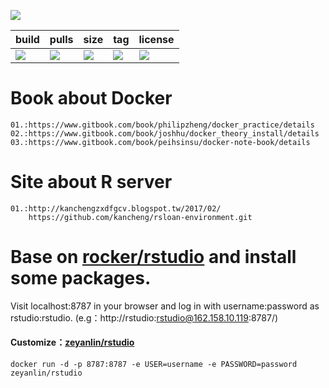 ![](https://img.shields.io/badge/Rstudio-Server-blue.svg?style=plastic)

build          | pulls        | size      | tag         |    license
-------------- | ------------ | --------- | ----------- | --------------
[![](https://travis-ci.org/linzeyan/rstudio.svg?branch=master)](https://travis-ci.org/linzeyan/rstudio)   | [![](https://img.shields.io/docker/pulls/zeyanlin/rstudio.svg)](https://hub.docker.com/r/zeyanlin/rstudio/)  |[![](https://images.microbadger.com/badges/image/zeyanlin/rstudio.svg)](https://microbadger.com/images/zeyanlin/rstudio)| [![](https://images.microbadger.com/badges/version/zeyanlin/rstudio.svg)](https://microbadger.com/images/zeyanlin/rstudio) |  [![](https://images.microbadger.com/badges/license/zeyanlin/rstudio.svg)](https://microbadger.com/images/zeyanlin/rstudio) | 

# Book about Docker

    01.:https://www.gitbook.com/book/philipzheng/docker_practice/details
    02.:https://www.gitbook.com/book/joshhu/docker_theory_install/details
    03.:https://www.gitbook.com/book/peihsinsu/docker-note-book/details


# Site about R server

    01.:http://kanchengzxdfgcv.blogspot.tw/2017/02/
        https://github.com/kancheng/rsloan-environment.git



# Base on [rocker/rstudio](https://hub.docker.com/r/rocker/rstudio/) and install some packages.

Visit localhost:8787 in your browser and log in with username:password as rstudio:rstudio.
(e.g：http://rstudio:rstudio@162.158.10.119:8787/)
#### Customize：[zeyanlin/rstudio](https://hub.docker.com/r/zeyanlin/rstudio/)
```docker run -d -p 8787:8787 -e USER=username -e PASSWORD=password zeyanlin/rstudio```
